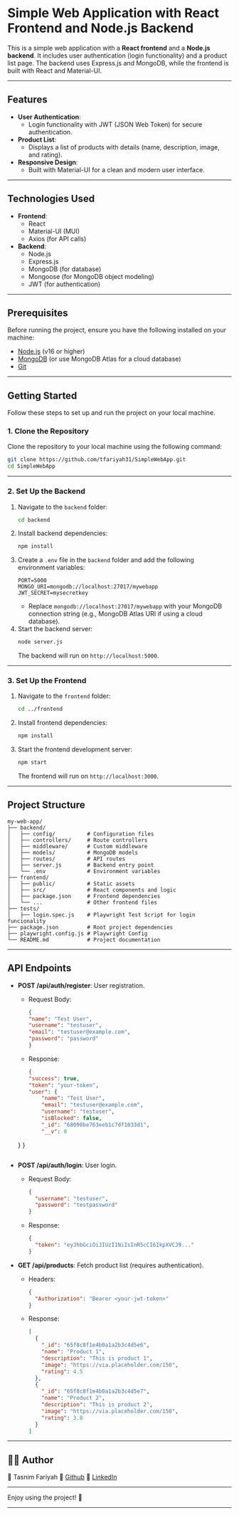 # **Simple Web Application with React Frontend and Node.js Backend**

This is a simple web application with a **React frontend** and a **Node.js backend**. It includes user authentication (login functionality) and a product list page. The backend uses Express.js and MongoDB, while the frontend is built with React and Material-UI.

---

## **Features**
- **User Authentication**:
  - Login functionality with JWT (JSON Web Token) for secure authentication.
- **Product List**:
  - Displays a list of products with details (name, description, image, and rating).
- **Responsive Design**:
  - Built with Material-UI for a clean and modern user interface.

---

## **Technologies Used**
- **Frontend**:
  - React
  - Material-UI (MUI)
  - Axios (for API calls)
- **Backend**:
  - Node.js
  - Express.js
  - MongoDB (for database)
  - Mongoose (for MongoDB object modeling)
  - JWT (for authentication)

---

## **Prerequisites**
Before running the project, ensure you have the following installed on your machine:
- [Node.js](https://nodejs.org/) (v16 or higher)
- [MongoDB](https://www.mongodb.com/try/download/community) (or use MongoDB Atlas for a cloud database)
- [Git](https://git-scm.com/)

---

## **Getting Started**

Follow these steps to set up and run the project on your local machine.

### **1. Clone the Repository**
Clone the repository to your local machine using the following command:
```bash
git clone https://github.com/tfariyah31/SimpleWebApp.git
cd SimpleWebApp
```

---

### **2. Set Up the Backend**
1. Navigate to the `backend` folder:
   ```bash
   cd backend
   ```
2. Install backend dependencies:
   ```bash
   npm install
   ```
3. Create a `.env` file in the `backend` folder and add the following environment variables:
   ```env
   PORT=5000
   MONGO_URI=mongodb://localhost:27017/mywebapp
   JWT_SECRET=mysecretkey
   ```
   - Replace `mongodb://localhost:27017/mywebapp` with your MongoDB connection string (e.g., MongoDB Atlas URI if using a cloud database).
4. Start the backend server:
   ```bash
   node server.js
   ```
   The backend will run on `http://localhost:5000`.

---

### **3. Set Up the Frontend**
1. Navigate to the `frontend` folder:
   ```bash
   cd ../frontend
   ```
2. Install frontend dependencies:
   ```bash
   npm install
   ```
3. Start the frontend development server:
   ```bash
   npm start
   ```
   The frontend will run on `http://localhost:3000`.

---


## **Project Structure**
```
my-web-app/
├── backend/
│   ├── config/          # Configuration files
│   ├── controllers/     # Route controllers
│   ├── middleware/      # Custom middleware
│   ├── models/          # MongoDB models
│   ├── routes/          # API routes
│   ├── server.js        # Backend entry point
│   └── .env             # Environment variables
├── frontend/
│   ├── public/          # Static assets
│   ├── src/             # React components and logic
│   ├── package.json     # Frontend dependencies
│   └── ...              # Other frontend files
├── tests/
│   ├── login.spec.js    # Playwright Test Script for login funcionality
├── package.json         # Root project dependencies
├── playwright.config.js # Playwright Config
└── README.md            # Project documentation
```

---

## **API Endpoints**
- **POST /api/auth/register**: User registration.
  - Request Body:  
    ```json
    {
    "name": "Test User",
    "username": "testuser",
    "email": "testuser@example.com",
    "password": "password"
    }
    ```
  - Response:
    ```json
    {
    "success": true,
    "token": "your-token",
    "user": {
        "name": "Test User",
        "email": "testuser@example.com",
        "username": "testuser",
        "isBlocked": false,
        "_id": "68098be763eeb1c7df1033d1",
        "__v": 0
   }
   }
  ```

- **POST /api/auth/login**: User login.
  - Request Body:
    ```json
    {
      "username": "testuser",
      "password": "testpassword"
    }
    ```
  - Response:
    ```json
    {
      "token": "eyJhbGciOiJIUzI1NiIsInR5cCI6IkpXVCJ9..."
    }
    ```

- **GET /api/products**: Fetch product list (requires authentication).
  - Headers:
    ```json
    {
      "Authorization": "Bearer <your-jwt-token>"
    }
    ```
  - Response:
    ```json
    [
      {
        "_id": "65f8c8f1e4b0a1a2b3c4d5e6",
        "name": "Product 1",
        "description": "This is product 1",
        "image": "https://via.placeholder.com/150",
        "rating": 4.5
      },
      {
        "_id": "65f8c8f1e4b0a1a2b3c4d5e7",
        "name": "Product 2",
        "description": "This is product 2",
        "image": "https://via.placeholder.com/150",
        "rating": 3.8
      }
    ]
    ```

---


## 👨‍💻 Author
👤 Tasnim Fariyah
🔗 [Github](https://github.com/tfariyah31)
🔗 [LinkedIn](https://www.linkedin.com/in/tasnim-fariyah/)

---

Enjoy using the project! 🚀

---
